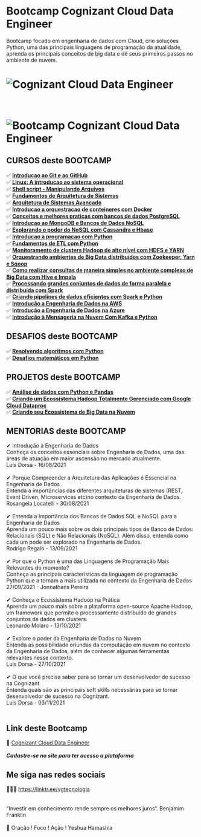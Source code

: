 # Bootcamp Cognizant Cloud Data Engineer

Bootcamp focado em engenharia de dados com Cloud, crie soluções Python, uma das principais linguagens de programação da atualidade, aprenda os principais conceitos de big data e dê seus primeiros passos no ambiente de nuvem.

<h1>
   <img src="https://i.ibb.co/t2Cxdc0/914f58d2-6ee2-4c52-8186-706a91dffe09.png" alt="Cognizant Cloud Data Engineer" border="0">
</h1>
<br>
<h1>
   <img src="https://tinyurl.com/jy3z48" alt="Bootcamp Cognizant Cloud Data Engineer" border="0">
</h1>




## CURSOS deste BOOTCAMP
✅ **<a href="https://certificates.digitalinnovation.one/200FFE59">Introducao ao Git e ao GitHub</a>** <br>
✅ **<a href="https://tinyurl.com/ehwp96nj">Linux: A introducao ao sistema operacional</a>** <br>
✅ **<a href="https://tinyurl.com/4j3y3dtj">Shell script - Manipulando Arquivos </a>** <br>
✅ **<a href="https://certificates.digitalinnovation.one/33D9A38E">Fundamentos de Arquitetura de Sistemas</a>** <br>
✅ **<a href="https://certificates.digitalinnovation.one/86EC0F0A">Arquitetura de Sistemas Avancado</a>** <br>
✅ **<a href="https://certificates.digitalinnovation.one/DE9EC992">Introducao a orquestracao de conteineres com Docker</a>** <br>
✅ **<a href="https://tinyurl.com/jjap78je">Conceitos e melhores praticas com bancos de dados PostgreSQL</a>** <br>
✅ **<a href="https://tinyurl.com/w2v4xz8m">Introducao ao MongoDB e Bancos de Dados NoSQL</a>** <br>
✅ **<a href="https://tinyurl.com/ewmmt5fx">Explorando o poder do NoSQL com Cassandra e Hbase</a>** <br>
✅ **<a href="https://tinyurl.com/49szty6u">Introducao a programacao com Python</a>** <br>
✅ **<a href="https://tinyurl.com/4fj2kjmw">Fundamentos de ETL com Python</a>** <br>
✅ **<a href="https://tinyurl.com/v98vdz45">Monitoramento de clusters Hadoop de alto nível com HDFS e YARN</a>** <br>
✅ **<a href="https://tinyurl.com/spzhjaw3">Orquestrando ambientes de Big Data distribuídos com Zookeeper, Yarn e Sqoop</a>** <br>
✅ **<a href="https://tinyurl.com/8rpw4ef2">Como realizar consultas de maneira simples no ambiente complexo de Big Data com Hive e Impala</a>** <br>
✅ **<a href="https://tinyurl.com/479ju78n">Processando grandes conjuntos de dados de forma paralela e distribuída com Spark</a>** <br>
✅ **<a href="https://tinyurl.com/y3zsyfj7">Criando pipelines de dados eficientes com Spark e Python</a>** <br>
✅ **<a href="https://tinyurl.com/64mf2mbu">Introdução a Engenharia de Dados na AWS</a>** <br>
✅ **<a href="https://tinyurl.com/2pkrrvvm">Introdução a Engenharia de Dados na Azure</a>** <br>
✅ **<a href="https://tinyurl.com/23bu5v5r">Introdução à Mensageria na Nuvem Com Kafka e Python</a>** <br>

## DESAFIOS deste BOOTCAMP
✅ **<a href="">Resolvendo algoritmos com Python</a>** <br>
✅ **<a href="">Desafios matemáticos em Python</a>** <br>

## PROJETOS deste BOOTCAMP
✅ **<a href="https://tinyurl.com/3hymazyx">Análise de dados com Python e Pandas</a>** <br>
✅ **<a href="https://tinyurl.com/4bu65yux">Criando um Ecossistema Hadoop Totalmente Gerenciado com Google Cloud Dataproc</a>** <br>
✅ **<a href="https://github.com/saldanhayg/Ecossistema_AWS_Big_Data">Criando seu Ecossistema de Big Data na Nuvem</a>** <br>
  
## MENTORIAS deste BOOTCAMP 
 
✔  Introdução à Engenharia de Dados<br>
    Conheça os conceitos essenciais sobre Engenharia de Dados, uma das áreas de atuação em maior ascensão no mercado atualmente.<br>
    Luis Dorsa - 16/08/2021<br>
    <br>
✔  Porque Compreender a Arquitetura das Aplicações é Essencial na Engenharia de Dados<br>
   Entenda a importâncias das diferentes arquiteturas de sistemas (REST, Event Driven, Microservices etc)no contexto da Engenharia de Dados.<br>
   Rosangela Locatelli - 30/08/2021<br>
   <br>
✔  Entenda a Importância dos Bancos de Dados SQL e NoSQL para a Engenharia de Dados<br>
   Aprenda um pouco mais sobre os dois principais tipos de Banco de Dados: Relacionais (SQL) e Não Relacionais (NoSQL). Além disso, entenda como cada um pode ser explorado na Engenharia de Dados.<br>
   Rodrigo Regalo - 13/09/2021<br>
   <br>
✔  Por que o Python é uma das Linguagens de Programação Mais Relevantes do momento?<br>
   Conheça as principais características da linguagem de programação Python que a tornam a mais utilizada no contexto da Engenharia de Dados<br>
   27/09/2021 - Jonnathans Pereira <br>
   <br>
✔  Conheça o Ecossistema Hadoop na Prática<br>
   Aprenda um pouco mais sobre a plataforma open-source Apache Hadoop, um framework que permite o processamento distribuído de grandes conjuntos de dados em clusters.<br>
   Leonardo Molaro - 13/10/2021<br>
   <br>
✔  Explore o poder da Engenharia de Dados na Nuvem<br>
   Entenda as possibilidade oriundas da computação em nuvem no contexto da Engenharia de Dados, além de conhecer algumas ferramentas relevantes nesse contexto.<br>
   Luis Dorsa - 27/10/2021<br>
   <br>
✔  O que você precisa saber para se tornar um desenvolvedor de sucesso na Cognizant<br>
   Entenda quais são as principais soft skills necessárias para se tornar desenvolvedor de sucesso na Cognizant.<br>
   Luis Dorsa - 03/11/2021<br>
   <br>

## Link deste Bootcamp

 🎯 <a href="https://digitalinnovation.one/sign-up?ref=EDH1OJTU7E" target="_blank">Cognizant Cloud Data Engineer</a>
<br>
<br> 
***Cadastre-se no site para ter acesso a plataforma***


## Me siga nas redes sociais

👨‍💼🔮  https://linktr.ee/ygtecnologia 
<br>
<br> 
<br> 
“Investir em conhecimento rende sempre os melhores juros“. Benjamim Franklin
<br>
<br> 
🙏 Oração ! Foco ! Ação ! Yeshua Hamashia 